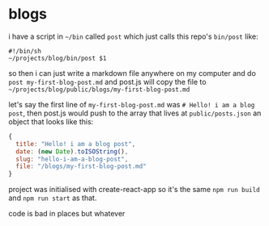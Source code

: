 # blogs

i have a script in `~/bin` called `post` which just calls this repo's `bin/post` like:

```shell
#!/bin/sh
~/projects/blog/bin/post $1
```

so then i can just write a markdown file anywhere on my computer and do
`post my-first-blog-post.md` and post.js will copy the file to
`~/projects/blog/public/blogs/my-first-blog-post.md`

let's say the first line of `my-first-blog-post.md` was `# Hello! i am a blog post`,
then post.js would push to the array that lives at `public/posts.json` an object
that looks like this:

```javascript
{
  title: "Hello! i am a blog post",
  date: (new Date).toISOString(),
  slug: "hello-i-am-a-blog-post",
  file: "/blogs/my-first-blog-post.md"
}
```

project was initialised with create-react-app so it's the same `npm run build`
and `npm run start` as that.

code is bad in places but whatever
